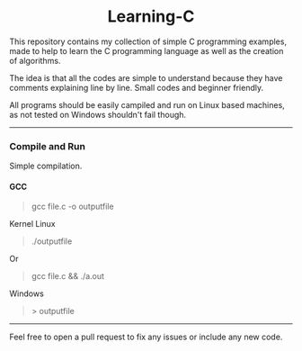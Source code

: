 <h1 align="center">Learning-C</h1>


This repository contains my collection of simple C programming examples, made to help to learn the C programming language as well as the creation of algorithms.

The idea is that all the codes are simple to understand because they have comments explaining line by line. Small codes and beginner friendly.

All programs should be easily campiled and run on Linux based machines, as not tested on Windows shouldn't fail though.

---
### Compile and Run

Simple compilation.

#### GCC
> gcc file.c -o outputfile 

Kernel Linux

> ./outputfile

Or

> gcc file.c && ./a.out

Windows

> \> outputfile

---
Feel free to open a pull request to fix any issues or include any new code. 
